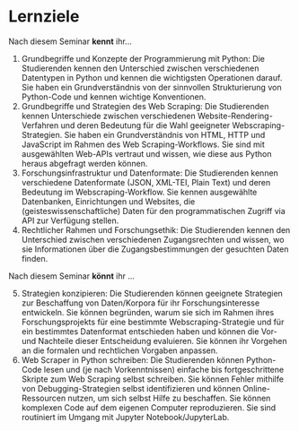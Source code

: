 # Lernziele

Nach diesem Seminar **kennt** ihr... 

1. Grundbegriffe und Konzepte der Programmierung mit Python: Die Studierenden kennen den Unterschied zwischen verschiedenen Datentypen in Python und kennen die wichtigsten Operationen darauf. Sie haben ein Grundverständnis von der sinnvollen Strukturierung von Python-Code und kennen wichtige Konventionen. 
2. Grundbegriffe und Strategien des Web Scraping: Die Studierenden kennen Unterschiede zwischen verschiedenen Website-Rendering-Verfahren und deren Bedeutung für die Wahl geeigneter Webscraping-Strategien. Sie haben ein Grundverständnis von HTML, HTTP und JavaScript im Rahmen des Web Scraping-Workflows. Sie sind mit ausgewählten Web-APIs vertraut und wissen, wie diese aus Python heraus abgefragt werden können.
3. Forschungsinfrastruktur und Datenformate: Die Studierenden kennen verschiedene Datenformate (JSON, XML-TEI, Plain Text) und deren Bedeutung im Webscraping-Workflow. Sie kennen ausgewählte Datenbanken, Einrichtungen und Websites, die (geisteswissenschaftliche) Daten für den programmatischen Zugriff via API zur Verfügung stellen.  
4. Rechtlicher Rahmen und Forschungsethik:  Die Studierenden kennen den Unterschied zwischen verschiedenen Zugangsrechten und wissen, wo sie Informationen über die Zugangsbestimmungen der gesuchten Daten finden.

Nach diesem Seminar **könnt** ihr ... 

5. Strategien konzipieren: Die Studierenden können geeignete Strategien zur Beschaffung von Daten/Korpora für ihr Forschungsinteresse entwickeln. Sie können begründen, warum sie sich im Rahmen ihres Forschungsprojekts für eine bestimmte Webscraping-Strategie und für ein bestimmtes Datenformat entschieden haben und können die Vor- und Nachteile dieser Entscheidung evaluieren. Sie können ihr Vorgehen an die formalen und rechtlichen Vorgaben anpassen.
6. Web Scraper in Python schreiben: Die Studierenden können Python-Code lesen und (je nach Vorkenntnissen) einfache bis fortgeschrittene Skripte zum Web Scraping selbst schreiben. Sie können Fehler mithilfe von Debugging-Strategien selbst identifizieren und können Online-Ressourcen nutzen, um sich selbst Hilfe zu beschaffen. Sie können komplexen Code auf dem eigenen Computer reproduzieren. Sie sind routiniert im Umgang mit Jupyter Notebook/JupyterLab. 
